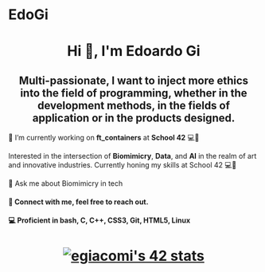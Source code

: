 # EdoGi
<h1 align="center">Hi 👋, I'm Edoardo Gi</h1>
<h2 align="center">Multi-passionate, I want to inject more ethics into the field of programming, whether in the development methods, in the fields of application or in the products designed.</h2>

🔭 I’m currently working on **ft_containers** at **School 42** 💻🚀

Interested in the intersection of **Biomimicry**, **Data**, and **AI** in the realm of art and innovative industries. Currently honing my skills at School 42 💻🚀


💬 Ask me about Biomimicry in tech

<h4 align="left">🔗 Connect with me, feel free to reach out.</h4>
<p align="left">
</p>

<h4 align="left">💻 Proficient in bash, C, C++, CSS3, Git, HTML5, Linux</h4>

<h1 align="center"><a href="https://github.com/JaeSeoKim/badge42"><img src="https://badge42.vercel.app/api/v2/cle4wvyh300730fjle81kvzy1/stats?cursusId=21&coalitionId=45" alt="egiacomi's 42 stats" /></a></h1>
